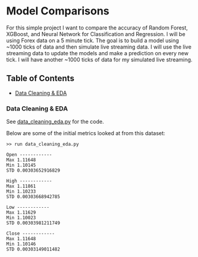 # Model Comparisons

For this simple project I want to compare the accuracy of Random Forest, XGBoost, and Neural Network for Classification and Regression.  I will be using Forex data on a 5 minute tick.  The goal is to build a model using ~1000 ticks of data and then simulate live streaming data.  I will use the live streaming data to update the models and make a prediction on every new tick.  I will have another ~1000 ticks of data for my simulated live streaming.  

## Table of Contents
 - [Data Cleaning & EDA](https://github.com/gravity226/Model_Comparisons#data-cleaning--eda)

### Data Cleaning & EDA

See [data_cleaning_eda.py](https://github.com/gravity226/Model_Comparisons/blob/master/data_cleaning_eda.py) for the code.

Below are some of the initial metrics looked at from this dataset:

```
>> run data_cleaning_eda.py

Open ------------
Max 1.11648
Min 1.10145
STD 0.00303652916829

High ------------
Max 1.11861
Min 1.10233
STD 0.00303668942785

Low ------------
Max 1.11629
Min 1.10023
STD 0.00303981211749

Close ------------
Max 1.11648
Min 1.10146
STD 0.00303149011482
```
